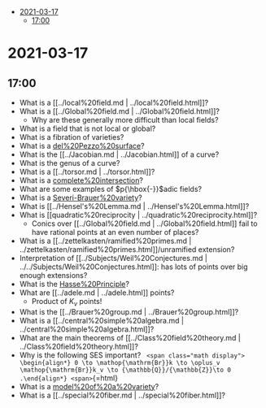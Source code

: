 -   [2021-03-17](#section)
    -   [17:00](#section-1)














2021-03-17
==========

17:00
-----

-   What is a [[../local%20field.md | ../local%20field.html]]?
-   What is a [[../Global%20field.md | ../Global%20field.html]]?
    -   Why are these generally more difficult than local fields?
-   What is a field that is not local or global?
-   What is a fibration of varieties?
-   What is a [del%20Pezzo%20surface](del%20Pezzo%20surface)?
-   What is the [[../Jacobian.md | ../Jacobian.html]] of a curve?
-   What is the genus of a curve?
-   What is a [[../torsor.md | ../torsor.html]]?
-   What is a [complete%20intersection](complete%20intersection)?
-   What are some examples of $p{\hbox{-}}$adic fields?
-   What is a [Severi-Brauer%20variety](Severi-Brauer%20variety)?
-   What is [[../Hensel's%20Lemma.md | ../Hensel's%20Lemma.html]]?
-   What is [[quadratic%20reciprocity | ../quadratic%20reciprocity.html]]?
    -   Conics over [[../Global%20field.md | ../Global%20field.html]] fail to have rational points at an even number of places?
-   What is a [[../zettelkasten/ramified%20primes.md | ../zettelkasten/ramified%20primes.html]]/unramified extension?
-   Interpretation of [[../Subjects/Weil%20Conjectures.md | ../../Subjects/Weil%20Conjectures.html]]: has lots of points over big enough extensions?
-   What is the [Hasse%20Principle](Hasse%20Principle)?
-   What are [[../adele.md | ../adele.html]] points?
    -   Product of $K_v$ points!
-   What is the [[../Brauer%20group.md | ../Brauer%20group.html]]?
-   What is a [[../central%20simple%20algebra.md | ../central%20simple%20algebra.html]]?
-   What are the main theorems of [[../Class%20field%20theory.md | ../Class%20field%20theory.html]]?
-   Why is the following SES important? `
    <span class="math display">
    \begin{align*}
    0 \to \mathop{\mathrm{Br}}k \to \oplus_v \mathop{\mathrm{Br}}k_v \to {\mathbb{Q}}/{\mathbb{Z}}\to 0
    .\end{align*}
    <span>`{=html}
-   What is a [model%20of%20a%20variety](model%20of%20a%20variety)?
-   What is a [[../special%20fiber.md | ../special%20fiber.html]]?
